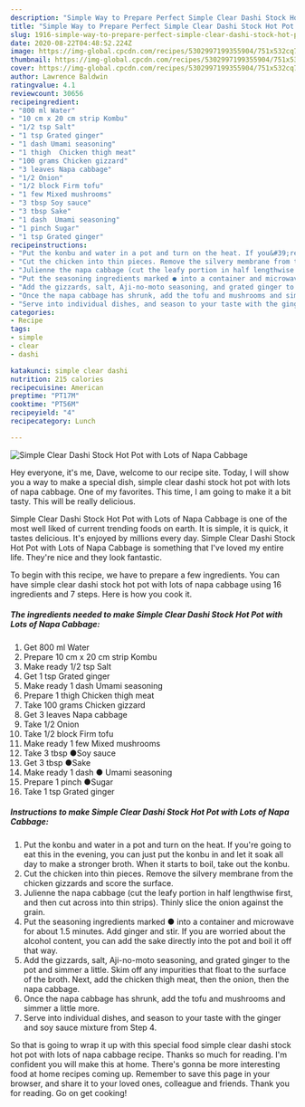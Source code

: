```yaml
---
description: "Simple Way to Prepare Perfect Simple Clear Dashi Stock Hot Pot with Lots of Napa Cabbage"
title: "Simple Way to Prepare Perfect Simple Clear Dashi Stock Hot Pot with Lots of Napa Cabbage"
slug: 1916-simple-way-to-prepare-perfect-simple-clear-dashi-stock-hot-pot-with-lots-of-napa-cabbage
date: 2020-08-22T04:48:52.224Z
image: https://img-global.cpcdn.com/recipes/5302997199355904/751x532cq70/simple-clear-dashi-stock-hot-pot-with-lots-of-napa-cabbage-recipe-main-photo.jpg
thumbnail: https://img-global.cpcdn.com/recipes/5302997199355904/751x532cq70/simple-clear-dashi-stock-hot-pot-with-lots-of-napa-cabbage-recipe-main-photo.jpg
cover: https://img-global.cpcdn.com/recipes/5302997199355904/751x532cq70/simple-clear-dashi-stock-hot-pot-with-lots-of-napa-cabbage-recipe-main-photo.jpg
author: Lawrence Baldwin
ratingvalue: 4.1
reviewcount: 30656
recipeingredient:
- "800 ml Water"
- "10 cm x 20 cm strip Kombu"
- "1/2 tsp Salt"
- "1 tsp Grated ginger"
- "1 dash Umami seasoning"
- "1 thigh  Chicken thigh meat"
- "100 grams Chicken gizzard"
- "3 leaves Napa cabbage"
- "1/2 Onion"
- "1/2 block Firm tofu"
- "1 few Mixed mushrooms"
- "3 tbsp Soy sauce"
- "3 tbsp Sake"
- "1 dash  Umami seasoning"
- "1 pinch Sugar"
- "1 tsp Grated ginger"
recipeinstructions:
- "Put the konbu and water in a pot and turn on the heat. If you&#39;re going to eat this in the evening, you can just put the konbu in and let it soak all day to make a stronger broth. When it starts to boil, take out the konbu."
- "Cut the chicken into thin pieces. Remove the silvery membrane from the chicken gizzards and score the surface."
- "Julienne the napa cabbage (cut the leafy portion in half lengthwise first, and then cut across into thin strips). Thinly slice the onion against the grain."
- "Put the seasoning ingredients marked ● into a container and microwave for about 1.5 minutes. Add ginger and stir. If you are worried about the alcohol content, you can add the sake directly into the pot and boil it off that way."
- "Add the gizzards, salt, Aji-no-moto seasoning, and grated ginger to the pot and simmer a little. Skim off any impurities that float to the surface of the broth. Next, add the chicken thigh meat, then the onion, then the napa cabbage."
- "Once the napa cabbage has shrunk, add the tofu and mushrooms and simmer a little more."
- "Serve into individual dishes, and season to your taste with the ginger and soy sauce mixture from Step 4."
categories:
- Recipe
tags:
- simple
- clear
- dashi

katakunci: simple clear dashi 
nutrition: 215 calories
recipecuisine: American
preptime: "PT17M"
cooktime: "PT56M"
recipeyield: "4"
recipecategory: Lunch

---
```



![Simple Clear Dashi Stock Hot Pot with Lots of Napa Cabbage](https://img-global.cpcdn.com/recipes/5302997199355904/751x532cq70/simple-clear-dashi-stock-hot-pot-with-lots-of-napa-cabbage-recipe-main-photo.jpg)

Hey everyone, it's me, Dave, welcome to our recipe site. Today, I will show you a way to make a special dish, simple clear dashi stock hot pot with lots of napa cabbage. One of my favorites. This time, I am going to make it a bit tasty. This will be really delicious.

Simple Clear Dashi Stock Hot Pot with Lots of Napa Cabbage is one of the most well liked of current trending foods on earth. It is simple, it is quick, it tastes delicious. It's enjoyed by millions every day. Simple Clear Dashi Stock Hot Pot with Lots of Napa Cabbage is something that I've loved my entire life. They're nice and they look fantastic.




To begin with this recipe, we have to prepare a few ingredients. You can have simple clear dashi stock hot pot with lots of napa cabbage using 16 ingredients and 7 steps. Here is how you cook it.

<!--inarticleads1-->

##### The ingredients needed to make Simple Clear Dashi Stock Hot Pot with Lots of Napa Cabbage:

1. Get 800 ml Water
1. Prepare 10 cm x 20 cm strip Kombu
1. Make ready 1/2 tsp Salt
1. Get 1 tsp Grated ginger
1. Make ready 1 dash Umami seasoning
1. Prepare 1 thigh  Chicken thigh meat
1. Take 100 grams Chicken gizzard
1. Get 3 leaves Napa cabbage
1. Take 1/2 Onion
1. Take 1/2 block Firm tofu
1. Make ready 1 few Mixed mushrooms
1. Take 3 tbsp ●Soy sauce
1. Get 3 tbsp ●Sake
1. Make ready 1 dash ● Umami seasoning
1. Prepare 1 pinch ●Sugar
1. Take 1 tsp Grated ginger




<!--inarticleads2-->

##### Instructions to make Simple Clear Dashi Stock Hot Pot with Lots of Napa Cabbage:

1. Put the konbu and water in a pot and turn on the heat. If you&#39;re going to eat this in the evening, you can just put the konbu in and let it soak all day to make a stronger broth. When it starts to boil, take out the konbu.
1. Cut the chicken into thin pieces. Remove the silvery membrane from the chicken gizzards and score the surface.
1. Julienne the napa cabbage (cut the leafy portion in half lengthwise first, and then cut across into thin strips). Thinly slice the onion against the grain.
1. Put the seasoning ingredients marked ● into a container and microwave for about 1.5 minutes. Add ginger and stir. If you are worried about the alcohol content, you can add the sake directly into the pot and boil it off that way.
1. Add the gizzards, salt, Aji-no-moto seasoning, and grated ginger to the pot and simmer a little. Skim off any impurities that float to the surface of the broth. Next, add the chicken thigh meat, then the onion, then the napa cabbage.
1. Once the napa cabbage has shrunk, add the tofu and mushrooms and simmer a little more.
1. Serve into individual dishes, and season to your taste with the ginger and soy sauce mixture from Step 4.




So that is going to wrap it up with this special food simple clear dashi stock hot pot with lots of napa cabbage recipe. Thanks so much for reading. I'm confident you will make this at home. There's gonna be more interesting food at home recipes coming up. Remember to save this page in your browser, and share it to your loved ones, colleague and friends. Thank you for reading. Go on get cooking!
